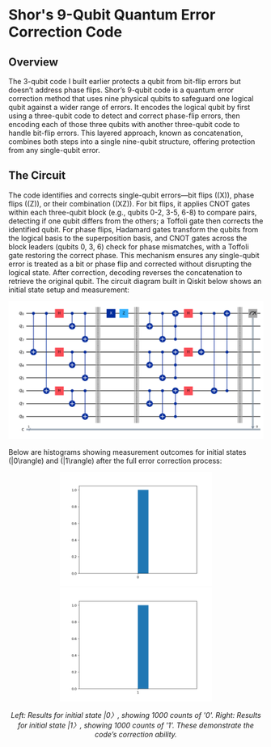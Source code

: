 # Shor's 9-Qubit Quantum Error Correction Code

## Overview

The 3-qubit code I built earlier protects a qubit from bit-flip errors but doesn’t address phase flips. Shor’s 9-qubit code is a quantum error correction method that uses nine physical qubits to safeguard one logical qubit against a wider range of errors. It encodes the logical qubit by first using a three-qubit code to detect and correct phase-flip errors, then encoding each of those three qubits with another three-qubit code to handle bit-flip errors. This layered approach, known as concatenation, combines both steps into a single nine-qubit structure, offering protection from any single-qubit error.

## The Circuit

The code identifies and corrects single-qubit errors—bit flips (\(X\)), phase flips (\(Z\)), or their combination (\(XZ\)). For bit flips, it applies CNOT gates within each three-qubit block (e.g., qubits 0-2, 3-5, 6-8) to compare pairs, detecting if one qubit differs from the others; a Toffoli gate then corrects the identified qubit. For phase flips, Hadamard gates transform the qubits from the logical basis to the superposition basis, and CNOT gates across the block leaders (qubits 0, 3, 6) check for phase mismatches, with a Toffoli gate restoring the correct phase. This mechanism ensures any single-qubit error is treated as a bit or phase flip and corrected without disrupting the logical state. After correction, decoding reverses the concatenation to retrieve the original qubit.
The circuit diagram built in Qiskit below shows an initial state setup and measurement:

<p align="center">
  <img src="shorcode.png"  width="700"/>
</p>
<p align="center">
  <i></i>
</p>

Below are histograms showing measurement outcomes for initial states \(|0\rangle\) and \(|1\rangle\) after the full error correction process:

<p align="center">
  <img src="histogram0.png" alt="Histogram for |0>" width="300" style="display:inline-block;"/>
  <img src="histogram1.png" alt="Histogram for |1>" width="300" style="display:inline-block;"/>
</p>
<p align="center">
  <i>Left: Results for initial state |0〉, showing 1000 counts of '0'. Right: Results for initial state |1〉, showing 1000 counts of '1'. These demonstrate the code’s correction ability.</i>
</p>
